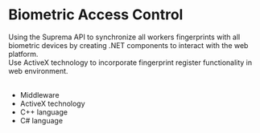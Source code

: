 <h1>Biometric Access Control</h1>
Using the Suprema API to synchronize all workers fingerprints with all biometric devices by creating .NET components to interact with the web platform.<br>
Use ActiveX technology to incorporate fingerprint register functionality in web environment.<br><br>
<ul>
   <li>Middleware</li>
   <li>ActiveX technology</li>
   <li>C++ language</li>
   <li>C# language</li>
</ul>
